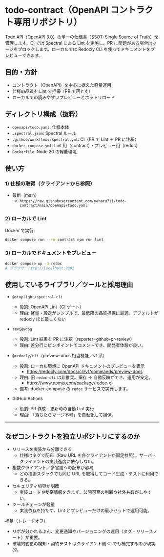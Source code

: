 # todo-contract（OpenAPI コントラクト専用リポジトリ）

Todo API（OpenAPI 3.0）の単一の仕様書（SSOT: Single Source of Truth）を管理します。CI では Spectral による Lint を実施し、PR に問題がある場合はマージをブロックします。ローカルでは Redocly CLI を使ってドキュメントをプレビューできます。

## 目的・方針

- コントラクト（OpenAPI）を中心に据えた軽量運用
- 仕様の品質を Lint で担保（PR で落とす）
- ローカルでの読みやすいプレビューとホットリロード

## ディレクトリ構成（抜粋）

- `openapi/todo.yaml`: 仕様本体
- `.spectral.json`: Spectral ルール
- `.github/workflows/spectral.yml`: CI（PR で Lint ＋ PR に注釈）
- `docker-compose.yml`: Lint 用（contract）・プレビュー用（redoc）
- `Dockerfile`: Node 20 の軽量環境

## 使い方

### 1) 仕様の取得（クライアントから参照）

- 最新（main）
  - `https://raw.githubusercontent.com/yaharu711/todo-contract/main/openapi/todo.yaml`

### 2) ローカルで Lint

Docker で実行:

```bash
docker compose run --rm contract npm run lint
```

### 3) ローカルでドキュメントをプレビュー

```bash
docker compose up -d redoc
# ブラウザ: http://localhost:8082
```

## 使用しているライブラリ／ツールと採用理由

- `@stoplight/spectral-cli`

  - 役割: OpenAPI Lint（CI ゲート）
  - 理由: 軽量・設定がシンプルで、最低限の品質担保に最適。デフォルトが redocly ほど厳しくない

- `reviewdog`

  - 役割: Lint 結果を PR に注釈（reporter=github-pr-review）
  - 理由: 差分行にピンポイントでコメントでき、開発者体験が良い。

- `@redocly/cli`（preview-docs 相当機能／v1 系）

  - 役割: ローカル環境に OpenAPI ドキュメントのプレビューを表示
    - https://redocly.com/docs/cli/v1/commands/preview-docs
  - 理由: 旧 `redoc-cli` は非推奨。保存 → 自動反映ができ、運用が安定。
    - https://www.npmjs.com/package/redoc-cli
  - 備考: docker-compose の `redoc` サービスで実行します。

- GitHub Actions
  - 役割: PR 作成・更新時の自動 Lint 実行
  - 理由: 「落ちたらマージ不可」を自動化して担保。

---

## なぜコントラクトを独立リポジトリにするのか

- リリースを実装から分離できる
  - 仕様はタグで配布（Raw URL を各クライアントが固定参照）。サーバ・クライアントの実装進度に依存しない。
- 複数クライアント／多言語への配布が容易
  - どの技術スタックでも同じ URL を取得してコード生成・テストに利用できる。
- セキュリティ境界が明確
  - 実装コードや秘密情報を含まず、公開可否の判断や社外共有がしやすい。
- ツールチェーンが軽量
  - 実装依存を持たず、Lint とプレビューだけの最小セットで運用可能。

補足（トレードオフ）

- リポが分かれるぶん、変更通知やバージョニングの運用（タグ・リリースノート）が重要。
- 破壊的変更の検知・契約テストはクライアント側 CI でも補完するのが現実的。
